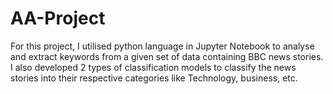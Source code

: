 # AA-Project
For this project, I utilised python language in Jupyter Notebook to analyse and extract keywords from a given set of data containing BBC news stories. I also developed 2 types of classification models to classify the news stories into their respective categories like Technology, business, etc.

